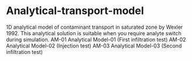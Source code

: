 # Analytical-transport-model
1D analytical model of contaminant transport in saturated zone by Wexler 1992. This analytical solution is suitable when you require analyte switch during simulation.
AM-01 Analytical Model-01 (First infiltration test)
AM-02 Analytical Model-02 (Injection test)
AM-03 Analytical Model-03 (Second infiltration test)
